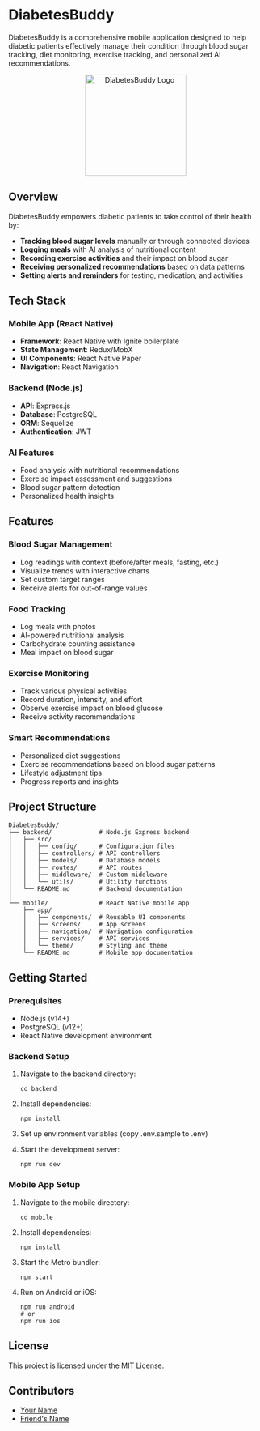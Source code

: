 # DiabetesBuddy

DiabetesBuddy is a comprehensive mobile application designed to help diabetic patients effectively manage their condition through blood sugar tracking, diet monitoring, exercise tracking, and personalized AI recommendations.

<p align="center">
  <img src="docs/logo_placeholder.png" alt="DiabetesBuddy Logo" width="200"/>
</p>

## Overview

DiabetesBuddy empowers diabetic patients to take control of their health by:

- **Tracking blood sugar levels** manually or through connected devices
- **Logging meals** with AI analysis of nutritional content
- **Recording exercise activities** and their impact on blood sugar
- **Receiving personalized recommendations** based on data patterns
- **Setting alerts and reminders** for testing, medication, and activities

## Tech Stack

### Mobile App (React Native)
- **Framework**: React Native with Ignite boilerplate
- **State Management**: Redux/MobX
- **UI Components**: React Native Paper
- **Navigation**: React Navigation

### Backend (Node.js)
- **API**: Express.js
- **Database**: PostgreSQL
- **ORM**: Sequelize
- **Authentication**: JWT

### AI Features
- Food analysis with nutritional recommendations
- Exercise impact assessment and suggestions
- Blood sugar pattern detection
- Personalized health insights

## Features

### Blood Sugar Management
- Log readings with context (before/after meals, fasting, etc.)
- Visualize trends with interactive charts
- Set custom target ranges
- Receive alerts for out-of-range values

### Food Tracking
- Log meals with photos
- AI-powered nutritional analysis
- Carbohydrate counting assistance
- Meal impact on blood sugar

### Exercise Monitoring
- Track various physical activities
- Record duration, intensity, and effort
- Observe exercise impact on blood glucose
- Receive activity recommendations

### Smart Recommendations
- Personalized diet suggestions
- Exercise recommendations based on blood sugar patterns
- Lifestyle adjustment tips
- Progress reports and insights

## Project Structure

```
DiabetesBuddy/
├── backend/             # Node.js Express backend
│   ├── src/
│   │   ├── config/      # Configuration files
│   │   ├── controllers/ # API controllers
│   │   ├── models/      # Database models
│   │   ├── routes/      # API routes
│   │   ├── middleware/  # Custom middleware
│   │   └── utils/       # Utility functions
│   └── README.md        # Backend documentation
│
└── mobile/              # React Native mobile app
    ├── app/
    │   ├── components/  # Reusable UI components
    │   ├── screens/     # App screens
    │   ├── navigation/  # Navigation configuration
    │   ├── services/    # API services
    │   └── theme/       # Styling and theme
    └── README.md        # Mobile app documentation
```

## Getting Started

### Prerequisites

- Node.js (v14+)
- PostgreSQL (v12+)
- React Native development environment

### Backend Setup

1. Navigate to the backend directory:
   ```
   cd backend
   ```

2. Install dependencies:
   ```
   npm install
   ```

3. Set up environment variables (copy .env.sample to .env)

4. Start the development server:
   ```
   npm run dev
   ```

### Mobile App Setup

1. Navigate to the mobile directory:
   ```
   cd mobile
   ```

2. Install dependencies:
   ```
   npm install
   ```

3. Start the Metro bundler:
   ```
   npm start
   ```

4. Run on Android or iOS:
   ```
   npm run android
   # or
   npm run ios
   ```

## License

This project is licensed under the MIT License.

## Contributors

- [Your Name](https://github.com/yourusername)
- [Friend's Name](https://github.com/friendusername)
